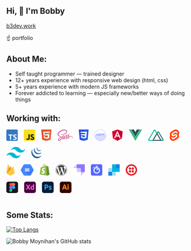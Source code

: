 ## Hi, 👋  I'm Bobby

[b3dev.work](https://b3dev.work)

☝️ portfolio
## About Me:
- Self taught programmer — trained designer
- 12+ years experience with responsive web design (html, css)
- 5+ years experience with modern JS frameworks
- Forever addicted to learning — especially new/better ways of doing things
## Working with:
<div style="width: 100%">
  <img src="assets/ts.png" style="width: auto; height: 30px; float: left; margin-right: 1rem; margin-bottom: 1rem"/>
  <img src="assets/js.png" style="width: auto; height: 30px; float: left; margin-right: 1rem; margin-bottom: 1rem"/>
  <img src="assets/html.png" style="width: auto; height: 30px; float: left; margin-right: 1rem; margin-bottom: 1rem"/>
  <img src="assets/scss.png" style="width: auto; height: 30px; float: left; margin-right: 1rem; margin-bottom: 1rem"/>
  <img src="assets/css.png" style="width: auto; height: 30px; float: left; margin-right: 1rem; margin-bottom: 1rem"/>
  <img src="assets/liquid.png" style="width: auto; height: 30px; float: left; margin-right: 1rem; margin-bottom: 1rem"/>
  <img src="assets/angular.png" style="width: auto; height: 30px; float: left; margin-right: 1rem; margin-bottom: 1rem"/>
  <img src="assets/vue.png" style="width: auto; height: 30px; float: left; margin-right: 1rem; margin-bottom: 1rem"/>
  <img src="assets/nuxt.png" style="width: auto; height: 30px; float: left; margin-right: 1rem; margin-bottom: 1rem"/>
  <img src="assets/svelte.png" style="width: auto; height: 30px; float: left; margin-right: 1rem; margin-bottom: 1rem"/>
  <img src="assets/tailwind.png" style="width: auto; height: 30px; float: left; margin-right: 1rem; margin-bottom: 1rem"/>
  <img src="assets/jquery.png" style="width: auto; height: 30px; float: left; margin-right: 1rem; margin-bottom: 1rem"/>
</div>
<div style="width: 100%; clear: both;">
  <img src="assets/firebase.png" style="width: auto; height: 30px; float: left; margin-right: 1rem; margin-bottom: 1rem"/>
  <img src="assets/google-cloud-storage.png" style="width: auto; height: 30px; float: left; margin-right: 1rem; margin-bottom: 1rem"/>
  <img src="assets/shopify.png" style="width: auto; height: 30px; float: left; margin-right: 1rem; margin-bottom: 1rem"/>
  <img src="assets/wordpress.png" style="width: auto; height: 30px; float: left; margin-right: 1rem; margin-bottom: 1rem"/>
  <img src="assets/strapi.png" style="width: auto; height: 30px; float: left; margin-right: 1rem; margin-bottom: 1rem"/>
  <img src="assets/algolia.png" style="width: auto; height: 30px; float: left; margin-right: 1rem; margin-bottom: 1rem"/>
  <img src="assets/sendgrid.png" style="width: auto; height: 30px; float: left; margin-right: 1rem; margin-bottom: 1rem"/>
  <img src="assets/twilio.png" style="width: auto; height: 30px; float: left; margin-right: 1rem; margin-bottom: 1rem"/>
</div>
<div style="width: 100%; clear: both;">
  <img src="assets/figma.png" style="width: auto; height: 30px; float: left; margin-right: 1rem; margin-bottom: 1rem"/>
  <img src="assets/adobe-xd.png" style="width: auto; height: 30px; float: left; margin-right: 1rem; margin-bottom: 1rem"/>
  <img src="assets/adobe-photoshop.png" style="width: auto; height: 30px; float: left; margin-right: 1rem; margin-bottom: 1rem"/>
  <img src="assets/adobe-illustrator.png" style="width: auto; height: 30px; float: left; margin-right: 1rem; margin-bottom: 1rem"/>
</div>

<div style="width: 100%; clear: both;"></div>

## Some Stats:

[![Top Langs](https://github-readme-stats.vercel.app/api/top-langs/?username=itBme3&layout=compact&count_private=true&theme=radical)](https://github.com/itBme3/github-readme-stats)


![Bobby Moynihan's GitHub stats](https://github-readme-stats.vercel.app/api?username=itBme3&hide=issues,stars,contribs&theme=radical&layout=compact&count_private=true)